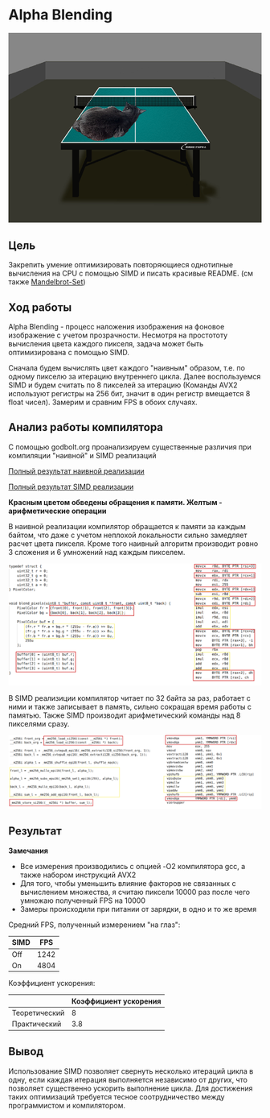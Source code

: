 # Alpha Blending


![result](assets/result.png "Котик лежит")


## Цель


Закрепить умение оптимизировать повторяющиеся однотипные вычисления на CPU с помощью SIMD и писать красивые README. (см также [Mandelbrot-Set](https://github.com/AndrewGlebovski/Mandelbrot-Set))


## Ход работы


Alpha Blending - процесс наложения изображения на фоновое изображение с учетом прозрачности. Несмотря на простототу вычисления цвета каждого пикселя, задача может быть оптимизирована с помощью SIMD.

Сначала будем вычислять цвет каждого "наивным" образом, т.е. по одному пикселю за итерацию внутреннего цикла. Далее воспользуемся SIMD и будем считать по 8 пикселей за итерацию (Команды AVX2 используют регистры на 256 бит, значит в один регистр вмещается 8 float чисел). Замерим и сравним FPS в обоих случаях.


## Анализ работы компилятора


С помощью godbolt.org проанализируем существенные различия при компиляции "наивной" и SIMD реализаций

[Полный результат наивной реализации](https://godbolt.org/z/faMKhW3T6)

[Полный результат SIMD реализации](https://godbolt.org/z/nchY8YYrT)

**Красным цветом обведены обращения к памяти. Желтым - арифметические операции**

В наивной реализации компилятор обращается к памяти за каждым байтом, что даже с учетом неплохой локальности сильно замедляет расчет цвета пикселя. Кроме того наивный алгоритм производит ровно 3 сложения и 6 умножений над каждым пикселем.

![naive-cmp](assets/naive_cmp.png "Сравнение исходника и ассемблерного результата")

В SIMD реализиции компилятор читает по 32 байта за раз, работает с ними и также записывает в память, сильно сокращая время работы с памятью. Также SIMD производит арифметический команды над 8 пикселями сразу.

![simd-cmp](assets/simd_cmp.png "Сравнение исходника и ассемблерного результата")


## Результат


**Замечания**
- Все измерения производились с опцией -O2 компилятора gcc, а также набором инструкций AVX2
- Для того, чтобы уменьшить влияние факторов не связанных с вычислением множества, я считаю пиксели 10000 раз после чего умножаю полученный FPS на 10000
- Замеры происходили при питании от зарядки, в одно и то же время

Средний FPS, полученный измерением "на глаз":

| SIMD | FPS   |
| ---- | ----- |
| Off  | 1242  |
| On   | 4804  |

Коэффициент ускорения:

|                | Коэффициент ускорения |
| -------------- | --------------------- |
| Теоретический  | 8                     |
| Практический   | 3.8                   |


## Вывод


Использование SIMD позволяет свернуть несколько итераций цикла в одну, если каждая итерация выполняется независимо от других, что позволяет существенно ускорить выполнение цикла. Для достижения таких оптимизаций требуется тесное соотрудничество между программистом и компилятором.

